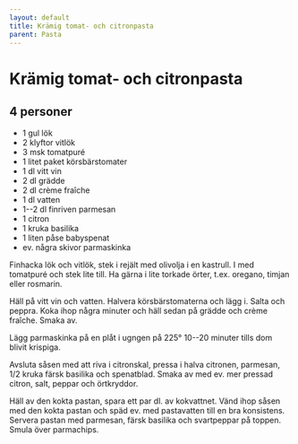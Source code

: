```yaml
---
layout: default
title: Krämig tomat- och citronpasta
parent: Pasta
---
```


# Krämig tomat- och citronpasta

## 4 personer


- 1 gul lök
- 2 klyftor vitlök
- 3 msk tomatpuré
- 1 litet paket körsbärstomater
- 1 dl vitt vin
- 2 dl grädde
- 2 dl crème fraîche
- 1 dl vatten
- 1--2 dl finriven parmesan
- 1 citron
- 1 kruka basilika
- 1 liten påse babyspenat
- ev. några skivor parmaskinka


Finhacka lök och vitlök, stek i rejält med olivolja i en kastrull. I med tomatpuré och
stek lite till. Ha gärna i lite torkade örter, t.ex. oregano, timjan eller rosmarin.

Häll på vitt vin och vatten. Halvera körsbärstomaterna och lägg i. Salta och peppra. Koka
ihop några minuter och häll sedan på grädde och crème fraîche. Smaka av.

Lägg parmaskinka på en plåt i ugngen på 225° 10--20 minuter tills dom blivit krispiga.

Avsluta såsen med att riva i citronskal, pressa i halva citronen, parmesan, 1/2 kruka
färsk basilika och spenatblad. Smaka av med ev. mer pressad citron, salt, peppar och
örtkryddor.

Häll av den kokta pastan, spara ett par dl. av kokvattnet. Vänd ihop såsen med den kokta
pastan och späd ev. med pastavatten till en bra konsistens. Servera pastan med parmesan,
färsk basilika och svartpeppar på toppen. Smula över parmachips.

